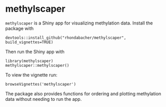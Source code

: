 # methylscaper

`methylscaper` is a Shiny app for visualizing methylation data. Install the package with 

```{r}
devtools::install_github("rhondabacher/methylscaper", build_vignettes=TRUE)
```

Then run the Shiny app with

```{r}
library(methylscaper)
methylscaper::methylscaper()
```

To view the vignette run:
```{r}
browseVignettes('methylscaper')
```

The package also provides functions for ordering and plotting methylation data without needing to run the app.

